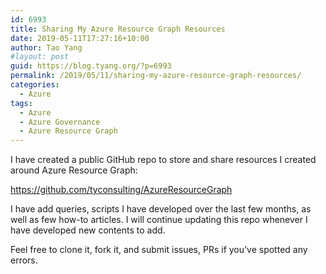 ```yaml
---
id: 6993
title: Sharing My Azure Resource Graph Resources
date: 2019-05-11T17:27:16+10:00
author: Tao Yang
#layout: post
guid: https://blog.tyang.org/?p=6993
permalink: /2019/05/11/sharing-my-azure-resource-graph-resources/
categories:
  - Azure
tags:
  - Azure
  - Azure Governance
  - Azure Resource Graph
---
```

I have created a public GitHub repo to store and share resources I created around Azure Resource Graph:

<a href="https://github.com/tyconsulting/AzureResourceGraph">https://github.com/tyconsulting/AzureResourceGraph</a>

I have add queries, scripts I have developed over the last few months, as well as few how-to articles. I will continue updating this repo whenever I have developed new contents to add.

Feel free to clone it, fork it, and submit issues, PRs if you’ve spotted any errors.
